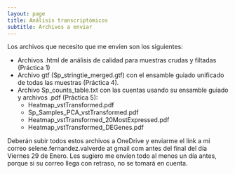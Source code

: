 ```yaml
---
layout: page
title: Análisis transcriptómicos
subtitle: Archivos a enviar
---
```


Los archivos que necesito que me envíen son los siguientes:

* Archivos .html de análisis de calidad para muestras crudas y filtadas (Práctica 1)
* Archivo gtf (Sp_stringtie_merged.gtf) con el ensamble guiado unificado de todas las muestras (Práctica 4). 
* Archivo Sp_counts_table.txt con las cuentas usando su ensamble guiado y archivos .pdf (Práctica 5):
	* Heatmap_vstTransformed.pdf
	* Sp_Samples_PCA_vstTransformed.pdf
	* Heatmap_vstTransformed_20MostExpressed.pdf
	* Heatmap_vstTransformed_DEGenes.pdf
	
Deberán subir todos estos archivos a OneDrive y enviarme el link a mi correo 
selene.fernandez.valverde at gmail com antes del final del día 
Viernes 29 de Enero. Les sugiero me envíen todo al menos un día antes, porque si su correo 
llega con retraso, no se tomará en cuenta. 

